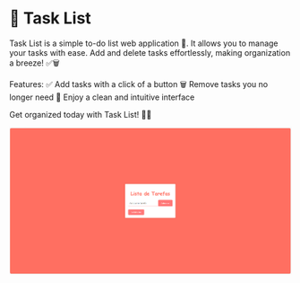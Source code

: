 # 📝 Task List

Task List is a simple to-do list web application 🚀. It allows you to manage your tasks with ease. Add and delete tasks effortlessly, making organization a breeze! ✅🗑️

Features:
✅ Add tasks with a click of a button
🗑️ Remove tasks you no longer need
🌈 Enjoy a clean and intuitive interface

Get organized today with Task List! 📅📌



<img src="/assets/tst.PNG">
